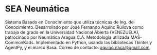 # SEA Neumática
Sistema Basado en Conocimiento que utiliza técnicas de Ing. del Conocimiento.
Desarrollado por José Fernando Aquino Ruilova como trabajo de grado en la Universidad Nacional Abierta (VENEZUELA), 
patrocinado por Neumática Aragua C.A.
Metodología utilizada MAS-CommonKads.
Implementado en Python, usando las bibliotecas Tkinter y AgentPy, y el marco Rasa.
Correo de contacto: aquino.naca@gmail.com
